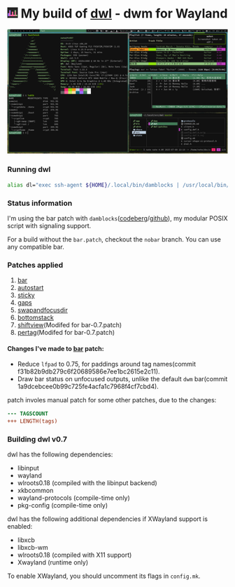 # <img src="./misc/dwl-repo.png" width="24"/> My build of [dwl](https://codeberg.org/dwl/dwl) - dwm for Wayland


![](./misc/20250709_22h31m01s_grim.png)

### Running dwl
```sh
alias dl="exec ssh-agent ${HOME}/.local/bin/damblocks | /usr/local/bin/dwl"
```

### Status information
I'm using the bar patch with `damblocks`([codeberg](https://codeberg.org/unixchad/damblocks)/[github](https://github.com/gnuunixchad/damblocks)), my modular POSIX script with signaling support.

For a build without the `bar.patch`, checkout the `nobar` branch. You can use any compatible bar.

### Patches applied
1. [bar](https://codeberg.org/dwl/dwl-patches/patch/bar)
2. [autostart](https://codeberg.org/dwl/dwl-patches/patch/autostart)
3. [sticky](https://codeberg.org/dwl/dwl-patches/patch/sticky)
4. [gaps](https://codeberg.org/dwl/dwl-patches/patch/gaps)
5. [swapandfocusdir](https://codeberg.org/dwl/dwl-patches/patch/swapandfocusdir)
6. [bottomstack](https://codeberg.org/dwl/dwl-patches/patch/bottomstack)
7. [shiftview](https://codeberg.org/dwl/dwl-patches/patch/shiftview)(Modifed for bar-0.7.patch)
8. [pertag](https://codeberg.org/dwl/dwl-patches/patch/pertag)(Modifed for bar-0.7.patch)

#### Changes I've made to [bar](https://codeberg.org/dwl/dwl-patches/patch/bar) patch:
- Reduce `lfpad` to 0.75, for paddings around tag names(commit f31b82b9db279c6f20689586e7ee1bc2615e2c11).
- Draw bar status on unfocused outputs, unlike the default `dwm` bar(commit 1a9dcebcee0b99c725fe4acfa1c7968f4cf7cbd4).

patch involes manual patch for some other patches, due to the changes:
```diff
--- TAGSCOUNT
+++ LENGTH(tags)
```


### Building dwl v0.7
dwl has the following dependencies:
- libinput
- wayland
- wlroots0.18 (compiled with the libinput backend)
- xkbcommon
- wayland-protocols (compile-time only)
- pkg-config (compile-time only)

dwl has the following additional dependencies if XWayland support is enabled:
- libxcb
- libxcb-wm
- wlroots0.18 (compiled with X11 support)
- Xwayland (runtime only)

To enable XWayland, you should uncomment its flags in `config.mk`.
